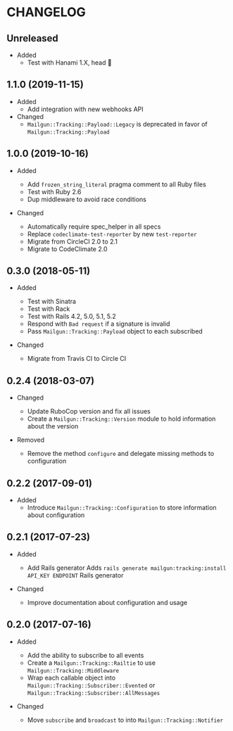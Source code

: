 # CHANGELOG

## Unreleased

* Added
  * Test with Hanami 1.X, head 🌸

## 1.1.0 (2019-11-15)

* Added
  * Add integration with new webhooks API
* Changed
  * `Mailgun::Tracking::Payload::Legacy` is deprecated in favor of `Mailgun::Tracking::Payload`

## 1.0.0 (2019-10-16)

* Added
  * Add `frozen_string_literal` pragma comment to all Ruby files
  * Test with Ruby 2.6
  * Dup middleware to avoid race conditions

* Changed
  * Automatically require spec_helper in all specs
  * Replace `codeclimate-test-reporter` by new `test-reporter`
  * Migrate from CircleCI 2.0 to 2.1
  * Migrate to CodeClimate 2.0

## 0.3.0 (2018-05-11)

* Added
  * Test with Sinatra
  * Test with Rack
  * Test with Rails 4.2, 5.0, 5.1, 5.2
  * Respond with `Bad request` if a signature is invalid
  * Pass `Mailgun::Tracking::Payload` object to each subscribed

* Changed
  * Migrate from Travis CI to Circle CI

## 0.2.4 (2018-03-07)

* Changed
  * Update RuboCop version and fix all issues
  * Create a `Mailgun::Tracking::Version` module to hold information about the version

* Removed
  * Remove the method `configure` and delegate missing methods to configuration

## 0.2.2 (2017-09-01)

* Added
  * Introduce `Mailgun::Tracking::Configuration` to store information about configuration

## 0.2.1 (2017-07-23)

* Added
  * Add Rails generator
    Adds `rails generate mailgun:tracking:install API_KEY ENDPOINT` Rails generator

* Changed
  * Improve documentation about configuration and usage

## 0.2.0 (2017-07-16)

* Added
  * Add the ability to subscribe to all events
  * Create a `Mailgun::Tracking::Railtie` to use `Mailgun::Tracking::Middleware`
  * Wrap each callable object into `Mailgun::Tracking::Subscriber::Evented` or `Mailgun::Tracking::Subscriber::AllMessages`

* Changed
  * Move `subscribe` and `broadcast` to into `Mailgun::Tracking::Notifier`
